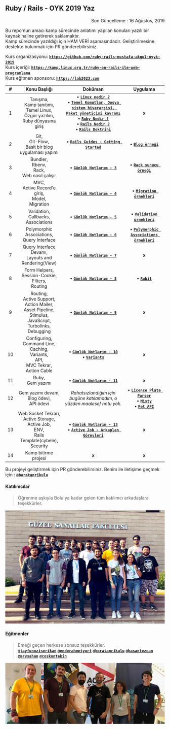 ## Ruby / Rails - OYK 2019 Yaz

<p align="right">
	Son Güncelleme : 16 Ağustos, 2019
</p>

Bu repo'nun amacı kamp sürecinde anlatımı yapılan konuları yazılı bir kaynak haline getirerek saklamaktır.  
Kamp sürecinde yazıldığı için HAM VERİ aşamasındadır. Geliştirilmesine destekte bulunmak için PR gönderebilirsiniz.

Kurs organizasyonu: [**`https://github.com/ruby-rails-mustafa-akgul-oyyk-2019`**](https://github.com/ruby-rails-mustafa-akgul-oyyk-2019)  
Kurs içeriği: [**`https://kamp.linux.org.tr/ruby-on-rails-ile-web-programlama`**](https://kamp.linux.org.tr/2019/yaz/kurslar/ruby-on-rails-ile-web-programlama/)  
Kurs eğitmen sponsoru: [**`https://lab2023.com`**](https://lab2023.com)

| # | Konu Başlığı | Doküman | Uygulama |
|:-:|:------------:|:-------:|:--------:|
| 1 | Tanışma,<br> Kamp tanıtımı,<br> Temel Linux,<br> Özgür yazılım,<br> Ruby dünyasına giriş | &bull; [**`Linux nedir ?`**](https://gnulinux.pausiber.xyz/hafta-0.html)<br> &bull; [**`Temel Komutlar, Dosya sistem hiyerarşisi, Paket yöneticisi kavramı`**](https://gnulinux.pausiber.xyz/hafta-1.html) <br> &bull; [**`Ruby Nedir ?`**](_data/_slides/ruby-merve-sahan.pdf) <br> &bull; [**`Rails Nedir ?`**](_data/_slides/rails-merve-sahan.pdf) <br> &bull; [**`Rails Doktrini`**](https://speakerdeck.com/tayfunoziserikan/rails-doktrini) | **x** |
| 2 | Git,<br> Git-Flow,<br> Basit bir blog uygulaması yapımı | &bull; [**`Rails Guides - Getting Started`**](https://guides.rubyonrails.org/getting_started.html) | &bull; [**`Blog örneği`**](https://github.com/ruby-rails-mustafa-akgul-oyyk-2019/getting-started) |
| 3 | Bundler,<br> Rbenv,<br> Rack,<br> Web nasıl çalışır | &bull; [**`Günlük Notlarım - 3`**](_data/_notes/gun_3.md) | &bull; [**`Rack sunucu örneği`**](https://github.com/ruby-rails-mustafa-akgul-oyyk-2019/rack-example) |
| 4 | MVC,<br> Active Record'e giriş,<br> Model,<br> Migration | &bull; [**`Günlük Notlarım - 4`**](_data/_notes/gun_4.md) | &bull; [**`Migration örnekleri`**](https://github.com/ruby-rails-mustafa-akgul-oyyk-2019/migration-example) |
| 5 | Validation,<br> Callbacks,<br> Associations| &bull; [**`Günlük Notlarım - 5`**](_data/_notes/gun_5.md) | &bull; [**`Validation örnekleri`**](https://github.com/ruby-rails-mustafa-akgul-oyyk-2019/validation-example) |
| 6 | Polymorphic Associations,<br> Query Interface | &bull; [**`Günlük Notlarım - 6`**](_data/_notes/gun_6.md) | &bull; [**`Polymorphic Associations örnekleri`**](https://github.com/ruby-rails-mustafa-akgul-oyyk-2019/polymorphics-example) |
| 7 | Query Interface Devamı,<br> Layouts and Rendering(View) | &bull; [**`Günlük Notlarım - 7`**](_data/_notes/gun_7.md) | **x** |
| 8 | Form Helpers,<br> Session-Cookie,<br> Filters,<br> Routing | &bull; [**`Günlük Notlarım - 8`**](_data/_notes/gun_8.md) | &bull; [**`Rubit`**](https://github.com/ruby-rails-mustafa-akgul-oyyk-2019/rubit) |
| 9 | Routing,<br> Active Support,<br> Action Mailer,<br> Asset Pipeline,<br> Stimulus,<br> JavaScript,<br> Turbolinks,<br> Debugging | &bull; [**`Günlük Notlarım - 9`**](_data/_notes/gun_9.md) | **x** |
| 10 | Configuring,<br> Command Line,<br> Caching,<br> Variants,<br> API,<br> MVC Tekrar,<br> Action Cable | &bull; [**`Günlük Notlarım - 10`**](_data/_notes/gun_10.md) <br> &bull; [**`Variants`**](https://hasantezcan.dev/blog/rails-action-pack-variant.html) | **x** |
| 11 | Ruby,<br> Gem yazımı | &bull; [**`Günlük Notlarım - 11`**](_data/_notes/gun_11.md) | **x** |
| 12 | Gem yazımı devam,<br> Blog ödevi,<br> API ödevi | *Rahatsızlandığım için bugüne katılamadım, o yüzden maalesef notu yok.* | &bull; [**`Licence Plate Parser`**](https://github.com/enderahmetyurt/license_plate_parser) <br> &bull; [**`Misty`**](https://github.com/ruby-rails-mustafa-akgul-oyyk-2019/misty) <br> &bull; [**`Pet API`**]() |
| 13 | Web Socket Tekrarı,<br> Active Storage,<br> Active Job,<br> ENV,<br> Rails Template(cybele),<br> Security | &bull; [**`Günlük Notlarım - 13`**](_data/_notes/gun_13.md) <br> &bull; [**`Active Job - Arkaplan Görevleri`**](https://boratanrikulu.dev/active-job-rails-arkaplan-gorevleri/) | **x** |
| 14 | Kamp bitirme projesi | **x** | **x** |

Bu projeyi geliştirmek için PR gönderebilirsiniz. Benim ile iletişime geçmek için : [**`@boratanrikulu`**](https://t.me/boratanrikulu)

#### Katılımcılar

> Öğrenme aşkıyla Bolu'ya kadar gelen tüm katılımcı arkadaşlara teşekkürler.

![egitmenler](_data/_images/katilimcilar.jpg)

#### Eğitmenler

> Emeği geçen herkese sonsuz teşekkürler.  
> [**`@tayfunoziserikan`**](https://github.com/tayfunoziserikan)
  [**`@enderahmetyurt`**](https://github.com/enderahmetyurt)
  [**`@boratanrikulu`**](https://github.com/boratanrikulu)
  [**`@hasantezcan`**](https://github.com/hasantezcan)
  [**`@mrvsahan`**](https://github.com/mrvsahan)
  [**`@coskuntekin`**](https://github.com/coskuntekin)

![egitmenler](_data/_images/egitmenler.jpg)
